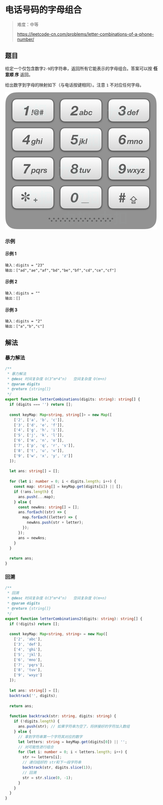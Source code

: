 # 电话号码的字母组合

> 难度：中等
>
> https://leetcode-cn.com/problems/letter-combinations-of-a-phone-number/

## 题目

给定一个仅包含数字`2-9`的字符串，返回所有它能表示的字母组合。答案可以按 **任意顺
序** 返回。

给出数字到字母的映射如下（与电话按键相同）。注意 `1` 不对应任何字母。

![telephone-keypad](../../assets/images/telephone-keypad.png)

### 示例

#### 示例 1

```
输入：digits = "23"
输出：["ad","ae","af","bd","be","bf","cd","ce","cf"]
```

#### 示例 2

```
输入：digits = ""
输出：[]
```

#### 示例 3

```
输入：digits = "2"
输出：["a","b","c"]
```

## 解法

### 暴力解法

```typescript
/**
 * 暴力解法
 * @desc 时间复杂度 O(3^m*4^n)   空间复杂度 O(m+n)
 * @param digits
 * @return {string[]}
 */
export function letterCombinations(digits: string): string[] {
  if (digits === '') return [];

  const keyMap: Map<string, string[]> = new Map([
    ['2', ['a', 'b', 'c']],
    ['3', ['d', 'e', 'f']],
    ['4', ['g', 'h', 'i']],
    ['5', ['j', 'k', 'l']],
    ['6', ['m', 'n', 'o']],
    ['7', ['p', 'q', 'r', 's']],
    ['8', ['t', 'u', 'v']],
    ['9', ['w', 'x', 'y', 'z']]
  ]);

  let ans: string[] = [];

  for (let i: number = 0; i < digits.length; i++) {
    const map: string[] = keyMap.get(digits[i]) || [];
    if (!ans.length) {
      ans.push(...map);
    } else {
      const newAns: string[] = [];
      ans.forEach((str) => {
        map.forEach((letter) => {
          newAns.push(str + letter);
        });
      });
      ans = newAns;
    }
  }

  return ans;
}
```

### 回溯

```typescript
/**
 * 回溯
 * @desc 时间复杂度 O(3^m*4^n)   空间复杂度 O(m+n)
 * @param digits
 * @return {string[]}
 */
export function letterCombinations2(digits: string): string[] {
  if (!digits) return [];

  const keyMap: Map<string, string> = new Map([
    ['2', 'abc'],
    ['3', 'def'],
    ['4', 'ghi'],
    ['5', 'jkl'],
    ['6', 'mno'],
    ['7', 'pqrs'],
    ['8', 'tuv'],
    ['9', 'wxyz']
  ]);

  let ans: string[] = [];
  backtrack('', digits);

  return ans;

  function backtrack(str: string, digits: string) {
    if (!digits.length) {
      ans.push(str); // 如果字符串为空了，将拼接好的字符加入数组
    } else {
      // 拿到字符串第一个字符其对应的数字
      let letters: string = keyMap.get(digits[0]) || '';
      // 对可能性进行组合
      for (let i: number = 0; i < letters.length; i++) {
        str += letters[i];
        // 递归组好的 str和下一段字符串
        backtrack(str, digits.slice(1));
        // 回溯
        str = str.slice(0, -1);
      }
    }
  }
}
```
